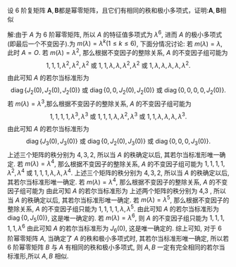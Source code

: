 设 6 阶复矩阵 $\boldsymbol{A},\boldsymbol{B}$都是幂零矩阵，且它们有相同的秩和极小多项式，证明:$\boldsymbol{A},\boldsymbol{B}$相似

解:由于 $A$ 为 6 阶幂零矩阵, 所以 $A$ 的特征值多项式为 $\lambda^{6}$, 进而 $A$ 的极小多项式(即最后一个不变因子).为 $m(\lambda)=\lambda^{k}(1 \leq k \leq 6)$, 下面分情况讨论:
若 $m(\lambda)=\lambda$, 此时 $A=O$.
若 $m(\lambda)=\lambda^{2}$, 那么根据不变因子的整除关系, $A$ 的不变因子组可能为
$$
1,1,1, \lambda^{2}, \lambda^{2}, \lambda^{2} \text { 或 } 1,1, \lambda, \lambda, \lambda^{2}, \lambda^{2} \text { 或 } 1, \lambda, \lambda, \lambda, \lambda, \lambda^{2} \text {. }
$$
由此可知 $A$ 的若尔当标准形为
$$
\operatorname{diag}\left\{J_{2}(0), J_{2}(0), J_{2}(0)\right\} \text { 或 } \operatorname{diag}\left\{0,0, J_{2}(0), J_{2}(0)\right\} \text { 或 } \operatorname{diag}\left\{0,0,0,0, J_{2}(0)\right\} .
$$
若 $m(\lambda)=\lambda^{3}$,那么根据不变因子的整除关系, $A$ 的不变因子组可能为 $$ 1,1,1,1, \lambda^{3}, \lambda^{3} \text { 或 } 1,1,1, \lambda, \lambda^{2}, \lambda^{3} \text { 或 } 1,1, \lambda, \lambda, \lambda, \lambda^{3} . $$ 由此可知 $A$ 的若尔当标准形为 $$ \operatorname{diag}\left\{J_{3}(0), J_{3}(0)\right\} \text { 或 } \operatorname{diag}\left\{0, J_{2}(0), J_{3}(0)\right\} \text { 或 } \operatorname{diag}\left\{0,0,0, J_{3}(0)\right\} . $$ 上述三个矩阵的秩分别为 $4,3,2$, 所以当 $A$ 的秩确定以后, 其若尔当标准形唯一确定. 若 $m(\lambda)=\lambda^{4}$, 那么根据不变因子的整除关系, $A$ 的不变因子组可能为 $1,1,1,1, \lambda^{2}, \lambda^{4}$ 或 $1,1,1, \lambda, \lambda, \lambda^{4} .$
上述三个矩阵的秩分别为 $4,3,2$, 所以当 $A$ 的秩确定以后, 其若尔当标准形唯一确定.
若 $m(\lambda)=\lambda^{4}$, 那么根据不变因子的整除关系, $A$ 的不变因子组可能为
由此可知 $A$ 的若尔当标准形为
上述两个矩阵的秩分别为 4,3 , 所以当 $A$ 的秩确定以后, 其若尔当标准形唯一确定.
若 $m(\lambda)=\lambda^{5}$, 那么根据不变因子的整除关系, $A$ 的不变因子组只能为
$1,1,1,1, \lambda, \lambda^{5} .$
由此可知 $A$ 的若尔当标准形为 $\operatorname{diag}\left\{0, J_{5}(0)\right\}$, 这是唯一确定的.
若 $m(\lambda)=\lambda^{6}$, 则 $A$ 的不变因子组只能为
$1,1,1,1,1, \lambda^{6}$
由此可知 $A$ 的若尔当标准形为 $J_{6}(0)$, 这是唯一确定的.
综上可知, 对于 6 阶幂零矩阵 $A$, 当确定了 $A$ 的秩和极小多项式时, 其若尔当标准形唯一确定, 所以若 6 阶幂零矩阵 $B$ 与 $A$ 有相同的秩和极小多项式, 则 $A, B$ 一定有完全相同的若尔当标淮形,所以 $A, B$ 相似.